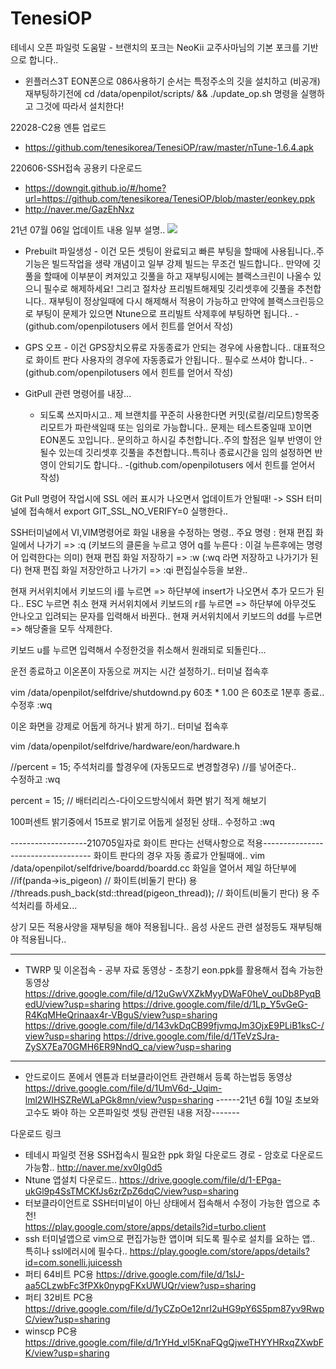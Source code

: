 # TenesiOP

테네시 오픈 파일럿 도움말 - 브랜치의 포크는 NeoKii 교주사마님의 기본 포크를 기반으로 합니다..

- 윈플러스3T EON폰으로 086사용하기 순서는 특정주소의 깃을 설치하고 (비공개) 재부팅하기전에
  cd /data/openpilot/scripts/ && ./update_op.sh 명령을 실행하고 그것에 따라서 설치한다!

22028-C2용 엔튠 업로드
- https://github.com/tenesikorea/TenesiOP/raw/master/nTune-1.6.4.apk

220606-SSH접속 공용키 다운로드 
- https://downgit.github.io/#/home?url=https://github.com/tenesikorea/TenesiOP/blob/master/eonkey.ppk
- http://naver.me/GazEhNxz

21년 07월 06일 업데이트 내용 일부 설명..
[![](http://drive.google.com/uc?export=view&id=1hL0i6yiO2y5guzUY43wJ7vcj3V_1NFIk)](#)
- Prebuilt 파일생성 - 이건 모든 셋팅이 완료되고 빠른 부팅을 할때에 사용됩니다..주 기능은 빌드작업을 생략 개념이고 일부 강제 빌드는 무조건 빌드합니다..
  만약에 깃풀을 할때에 이부분이 켜져있고 깃풀을 하고 재부팅시에는 블랙스크린이 나올수 있으니 필수로 해제하세요!
  그리고 절차상 프리빌트해제및 깃리셋후에 깃풀을 추천합니다.. 재부팅이 정상일때에 다시 해제해서 적용이 가능하고
  만약에 블랙스크린등으로 부팅이 문제가 있으면 Ntune으로 프리빌트 삭제후에 부팅하면 됩니다..
  -(github.com/openpilotusers 에서 힌트를 얻어서 작성)
  
- GPS 오프  - 이건 GPS장치오류로 자동종료가 안되는 경우에 사용합니다.. 대표적으로 화이트 판다 사용자의 경우에 자동종료가 안됩니다..
   필수로 쓰셔야 합니다..
  -(github.com/openpilotusers 에서 힌트를 얻어서 작성)
  
- GitPull 관련 명령어를 내장...
  - 되도록 쓰지마시고.. 제 브랜치를 꾸준히 사용한다면 커밋(로컬/리모트)항목중 리모트가 파란색일때 또는 임의로 가능합니다..
    문제는 테스트중일때 꼬이면 EON폰도 꼬입니다.. 문의하고 하시길 추천합니다..주의 할점은 일부 반영이 안될수 있는데
    깃리셋후 깃풀을 추천합니다..특히나 종료시간을 임의 설정하면 반영이 안되기도 합니다..
  -(github.com/openpilotusers 에서 힌트를 얻어서 작성)
   
Git Pull 명령어 작업시에 SSL 에러 표시가 나오면서 업데이트가 안될때! 
  -> SSH 터미널에 접속해서 export GIT_SSL_NO_VERIFY=0 실행한다..

SSH터미널에서 VI,VIM명령어로 화일 내용을 수정하는 명령.. 
주요 명령 : 
  현재 편집 화일에서 나가기 => :q (키보드의 클론을 누르고 영어 q를 누른다 : 이걸 누른후에는 명령어 입력한다는 의미) 
  현재 편집 화일 저장하기 => :w (:wq 라면 저장하고 나가기가 된다)
  현재 편집 화일 저장안하고 나가기 => :qi 편집실수등을 보완..

  현재 커서위치에서 키보드의 i를 누르면 => 하단부에 insert가 나오면서 추가 모드가 된다.. ESC 누르면 취소 
  현재 커서위치에서 키보드의 r를 누르면 => 하단부에 아무것도 안나오고 입려되는 문자를 입력해서 바뀐다.. 
  현재 커서위치에서 키보드의 dd를 누르면 => 해당줄을 모두 삭제한다.

키보드 u를 누르면 입력해서 수정한것을 취소해서 원래되로 되돌린다...

운전 종료하고 이온폰이 자동으로 꺼지는 시간 설정하기.. 
  터미널 접속후
  
  vim /data/openpilot/selfdrive/shutdownd.py
  60초 * 1.00 은 60초로 1분후 종료.. 수정후 :wq

이온 화면을 강제로 어둡게 하거나 밝게 하기.. 
  터미널 접속후
  
  vim /data/openpilot/selfdrive/hardware/eon/hardware.h 
  
  //percent = 15;
  주석처리를 할경우에 (자동모드로 변경할경우) //를 넣어준다..  
  수정하고 :wq 
  
  percent = 15; // 배터리리스-다이오드방식에서 화면 밝기 적게 해보기

100퍼센트 밝기중에서 15프로 밝기로 어둡게 설정된 상태.. 수정하고 :wq

-------------------210705일자로 화이트 판다는 선택사항으로 적용-----------------------------------
화이트 판다의 경우 자동 종료가 안될때에..
vim /data/openpilot/selfdrive/boardd/boardd.cc 
화일을 열어서 제일 하단부에
	  //if(panda->is_pigeon)  // 화이트(비둘기 판다) 용
	      //threads.push_back(std::thread(pigeon_thread));  // 화이트(비둘기 판다) 용
주석처리를 하세요... 

상기 모든 적용사양을 재부팅을 해야 적용됩니다.. 음성 사운드 관련 설정등도 재부팅해야 적용됩니다..

--------------------------------------------------------------------------------------------
- TWRP 및 이온접속 - 공부 자료 동영상 - 초창기 eon.ppk를 활용해서 접속 가능한 동영상 
   https://drive.google.com/file/d/12uGwVXZkMyyDWaF0heV_ouDb8PyqBedU/view?usp=sharing
   https://drive.google.com/file/d/1Lp_Y5vGeG-R4KqMHeQrinaax4r-VBguS/view?usp=sharing
   https://drive.google.com/file/d/143vkDqCB99fjvmqJm3OjxE9PLiB1ksC-/view?usp=sharing
   https://drive.google.com/file/d/1TeVzSJra-ZySX7Ea70GMH6ER9NndQ_ca/view?usp=sharing
-------------------------------------------------------------------------------------------- 
- 안드로이드 폰에서 엔튠과 터보클라이언트 관련해서 등록 하는법등 동영상
https://drive.google.com/file/d/1UmV6d-_Uqim-lml2WIHSZReWLaPGk8mn/view?usp=sharing
------21년 6월 10일 초보와 고수도 봐야 하는 오픈파일럿 셋팅 관련된 내용 저장-------

다운로드 링크 
- 테네시 파일럿 전용 SSH접속시 필요한 ppk 화일 다운로드 경로 - 암호로 다운로드 가능함..
http://naver.me/xv0Ig0d5 
- Ntune 앱설치 다운로드.. 
https://drive.google.com/file/d/1-EPga-ukGl9p4SsTMCKfJs6zrZpZ6dqC/view?usp=sharing 
- 터보클라이언트로 SSH터미널이 아닌 상태에서 접속해서 수정이 가능한 앱으로 추천!  
https://play.google.com/store/apps/details?id=turbo.client 
- ssh 터미널앱으로 vim으로 편집가능한 앱이며 되도록 필수로 설치를 요하는 앱.. 특히나 ssl에러시에 필수다..
https://play.google.com/store/apps/details?id=com.sonelli.juicessh 
- 퍼티 64비트 PC용
https://drive.google.com/file/d/1slJ-aa5CLzwbFc3fPXk0nypgFKxUWUQr/view?usp=sharing
- 퍼티 32비트 PC용
https://drive.google.com/file/d/1yCZpOe12nrI2uHG9pY6S5pm87yv9RwpC/view?usp=sharing
- winscp PC용
https://drive.google.com/file/d/1rYHd_vI5KnaFQgQjweTHYYHRxqZXwbFK/view?usp=sharing
